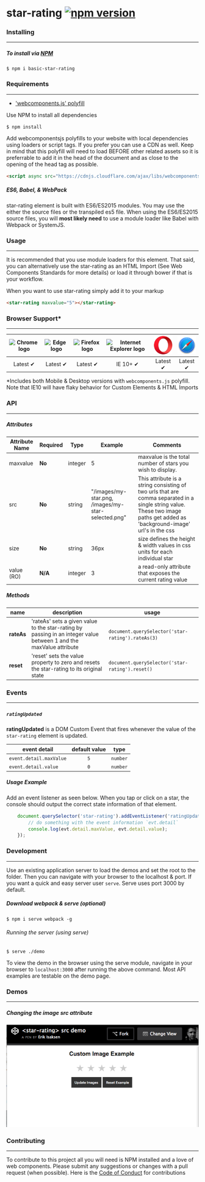 star-rating [![npm version](https://badge.fury.io/js/basic-star-rating.svg)](https://badge.fury.io/js/basic-star-rating)
================================================

### Installing
---

##### To install via [NPM](https://npmjs.org)
```shell
$ npm i basic-star-rating
```

### Requirements
---

- ['webcomponents.js' polyfill](https://github.com/webcomponents/webcomponentsjs)

Use NPM to install all dependencies
```shell
$ npm install
```
Add webcomponentsjs polyfills to your website with local dependencies using loaders or script tags. If you prefer you can use a CDN as well. Keep in mind that this polyfill will need to load BEFORE other related assets so it is preferrable to add it in the head of the document and as close to the opening of the head tag as possible.
```html
<script async src="https://cdnjs.cloudflare.com/ajax/libs/webcomponentsjs/0.7.21/webcomponents.min.js"></script>
```

##### ES6, Babel, & WebPack
star-rating element is built with ES6/ES2015 modules. You may use the either the source files or the transpiled es5 file. When using the ES6/ES2015 source files, you will **most likely need** to use a module loader like Babel with Webpack or SystemJS.

### Usage
---

It is recommended that you use module loaders for this element. That said, you can alternatively use the star-rating as an HTML Import (See Web Components Standards for more details) or load it through bower if that is your workflow.

When you want to use star-rating simply add it to your markup
````html
<star-rating maxvalue="5"></star-rating>
````

### Browser Support*
---------------

| <img src="https://raw.githubusercontent.com/alrra/browser-logos/master/chrome/chrome_64x64.png" width="48px" height="48px" alt="Chrome logo"> | <img src="https://raw.githubusercontent.com/alrra/browser-logos/master/edge/edge_64x64.png" width="48px" height="48px" alt="Edge logo"> | <img src="https://raw.githubusercontent.com/alrra/browser-logos/master/firefox/firefox_64x64.png" width="48px" height="48px" alt="Firefox logo"> | <img src="https://raw.githubusercontent.com/alrra/browser-logos/master/internet-explorer/internet-explorer_64x64.png" width="48px" height="48px" alt="Internet Explorer logo"> | <img src="https://raw.githubusercontent.com/alrra/browser-logos/master/opera/opera_64x64.png" width="48px" height="48px" alt="Opera logo"> | <img src="https://raw.githubusercontent.com/alrra/browser-logos/master/safari/safari_64x64.png" width="48px" height="48px" alt="Safari logo"> |
|:---:|:---:|:---:|:---:|:---:|:---:|
| Latest ✔ | Latest ✔ | Latest ✔ | IE 10+ ✔ | Latest ✔ | Latest ✔ |
*Includes both Mobile & Desktop versions with `webcomponents.js` polyfill. Note that IE10 will have flaky behavior for Custom Elements & HTML Imports

### API
---

##### Attributes

| Attribute Name | Required | Type | Example | Comments |
| --- | --- | --- | --- | --- |
| maxvalue | **No** | integer | 5 | maxvalue is the total number of stars you wish to display. |
| src | **No** | string | "/images/my-star.png, /images/my-star-selected.png" | This attribute is a string consisting of two urls that are comma separated in a single string value. These two image paths get added as 'background-image' url's in the css |
| size | **No** | string | 36px | size defines the height & width values in css units for each individual star |
| value (RO) | **N/A** | integer | 3 | a read-only attribute that exposes the current rating value |

##### Methods

| name | description | usage |
| ---- | ----------- | ----- |
| **rateAs** | 'rateAs' sets a given value to the star-rating by passing in an integer value between 1 and the maxValue attribute | `document.querySelector('star-rating').rateAs(3)` |
| **reset** | 'reset' sets the value property to zero and resets the star-rating to its original state | `document.querySelector('star-rating').reset()` |

### Events
---

##### **`ratingUpdated`**

**ratingUpdated** is a DOM Custom Event that fires whenever the value of the `star-rating` element is updated.

| event detail | default value | type |
| --- |:---:|:---:|
| `event.detail.maxValue` | `5` | `number` |
| `event.detail.value` | `0` | `number` |

##### Usage Example
Add an event listener as seen below. When you tap or click on a star, the console should output the correct state information of that element.

```javascript
    document.querySelector('star-rating').addEventListener('ratingUpdated', function(evt){
        // do something with the event information `evt.detail`
        console.log(evt.detail.maxValue, evt.detail.value);
    });
```

### Development
---

Use an existing application server to load the demos and set the root to the folder. Then you can navigate with your browser to the localhost & port. If you want a quick and easy server user `serve`. Serve uses port 3000 by default.

##### Download webpack & serve (optional)
```shell
$ npm i serve webpack -g
```
###### Running the server (using serve)
```shell
$ serve ./demo
```
To view the demo in the browser using the serve module, navigate in your browser to `localhost:3000` after running the above command. Most API examples are testable on the demo page.

### <star-rating> Demos
---

##### Changing the image src attribute
[![changing the image src attribute](https://raw.githubusercontent.com/Nevraeka/star-rating/master/img/changing-the-image-source.png)](http://codepen.io/Nevraeka/pen/qZpryV/)

### Contributing
---

To contribute to this project all you will need is NPM installed and a love of web components. Please submit any suggestions or changes with a pull request (when possible). Here is the [Code of Conduct](https://github.com/Nevraeka/star-rating/blob/master/code-of-conduct.md) for contributions
